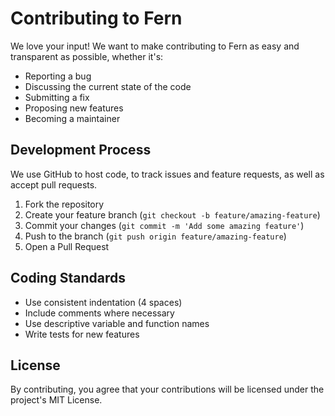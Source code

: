 # Contributing to Fern

We love your input! We want to make contributing to Fern as easy and transparent as possible, whether it's:

- Reporting a bug
- Discussing the current state of the code
- Submitting a fix
- Proposing new features
- Becoming a maintainer

## Development Process

We use GitHub to host code, to track issues and feature requests, as well as accept pull requests.

1. Fork the repository
2. Create your feature branch (`git checkout -b feature/amazing-feature`)
3. Commit your changes (`git commit -m 'Add some amazing feature'`)
4. Push to the branch (`git push origin feature/amazing-feature`)
5. Open a Pull Request

## Coding Standards

- Use consistent indentation (4 spaces)
- Include comments where necessary
- Use descriptive variable and function names
- Write tests for new features

## License

By contributing, you agree that your contributions will be licensed under the project's MIT License.